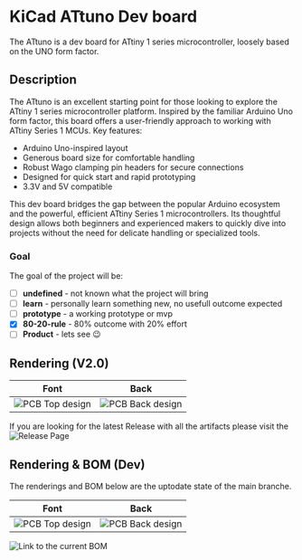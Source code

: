 # KiCad ATtuno Dev board

The ATtuno is a dev board for ATtiny 1 series microcontroller, loosely based on the UNO form factor. 

## Description

The ATtuno is an excellent starting point for those looking to explore the ATtiny 1 series microcontroller platform. 
Inspired by the familiar Arduino Uno form factor, this board offers a user-friendly approach to working with ATtiny Series 1 MCUs.
Key features:

- Arduino Uno-inspired layout
- Generous board size for comfortable handling
- Robust Wago clamping pin headers for secure connections
- Designed for quick start and rapid prototyping
- 3.3V and 5V compatible

This dev board bridges the gap between the popular Arduino ecosystem and the powerful, efficient ATtiny Series 1 microcontrollers. 
Its thoughtful design allows both beginners and experienced makers to quickly dive into projects without the need for delicate handling or specialized tools.

### Goal

The goal of the project will be:
- [ ] **undefined** - not known what the project will bring 
- [ ] **learn** - personally learn something new, no usefull outcome expected
- [ ] **prototype** - a working prototype or mvp
- [x] **80-20-rule** - 80% outcome with 20% effort
- [ ] **Product** - lets see :wink:

## Rendering (V2.0)

|     Font      |     Back      |
| ------------- | ------------- |
|![PCB Top design](https://github.com/42CrMo4/P00E_ATtuno/releases/download/v2.0/P00E_ATtuno_v2.0_PCBdraw_Top.png)|![PCB Back design](https://github.com/42CrMo4/P00E_ATtuno/releases/download/v2.0/P00E_ATtuno_v2.0_PCBdraw_Back.png)|

If you are looking for the latest Release with all the artifacts please visit the ![Release Page](https://github.com/42CrMo4/P00E_ATtuno/releases)

## Rendering & BOM (Dev)

The renderings and BOM below are the uptodate state of the main branche.

| Font                                                                    | Back                                                                      |
|-------------------------------------------------------------------------|---------------------------------------------------------------------------|
| ![PCB Top design](../../blob/documentation/Fabrication/PCBdraw_Top.png) | ![PCB Back design](../../blob/documentation/Fabrication/PCBdraw_Back.png) |

![Link to the current BOM](../../tree/documentation/Fabrication/BoM)
